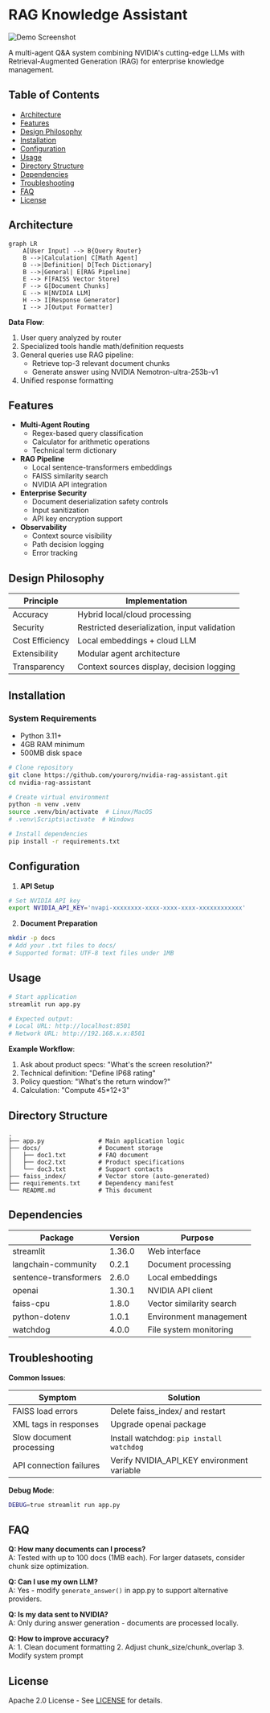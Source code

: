 
# RAG Knowledge Assistant

![Demo Screenshot](https://drive.google.com/uc?export=view&id=1_L9feiEVAl24gQajDXpGj3aG2mYEyCaK)

A multi-agent Q&A system combining NVIDIA's cutting-edge LLMs with Retrieval-Augmented Generation (RAG) for enterprise knowledge management.

## Table of Contents
- [Architecture](#architecture)
- [Features](#features)
- [Design Philosophy](#design-philosophy)
- [Installation](#installation)
- [Configuration](#configuration)
- [Usage](#usage)
- [Directory Structure](#directory-structure)
- [Dependencies](#dependencies)
- [Troubleshooting](#troubleshooting)
- [FAQ](#faq)
- [License](#license)

## Architecture

```mermaid
graph LR
    A[User Input] --> B{Query Router}
    B -->|Calculation| C[Math Agent]
    B -->|Definition| D[Tech Dictionary]
    B -->|General| E[RAG Pipeline]
    E --> F[FAISS Vector Store]
    F --> G[Document Chunks]
    E --> H[NVIDIA LLM]
    H --> I[Response Generator]
    I --> J[Output Formatter]
```

**Data Flow**:
1. User query analyzed by router
2. Specialized tools handle math/definition requests
3. General queries use RAG pipeline:
   - Retrieve top-3 relevant document chunks
   - Generate answer using NVIDIA Nemotron-ultra-253b-v1
4. Unified response formatting

## Features

- **Multi-Agent Routing**
  - Regex-based query classification
  - Calculator for arithmetic operations
  - Technical term dictionary
- **RAG Pipeline**
  - Local sentence-transformers embeddings
  - FAISS similarity search
  - NVIDIA API integration
- **Enterprise Security**
  - Document deserialization safety controls
  - Input sanitization
  - API key encryption support
- **Observability**
  - Context source visibility
  - Path decision logging
  - Error tracking

## Design Philosophy

| Principle              | Implementation                                                                 |
|------------------------|---------------------------------------------------------------------------------|
| Accuracy               | Hybrid local/cloud processing                                                  |
| Security               | Restricted deserialization, input validation                                   |
| Cost Efficiency        | Local embeddings + cloud LLM                                                   |
| Extensibility          | Modular agent architecture                                                     |
| Transparency           | Context sources display, decision logging                                      |

## Installation

### System Requirements
- Python 3.11+
- 4GB RAM minimum
- 500MB disk space

```bash
# Clone repository
git clone https://github.com/yourorg/nvidia-rag-assistant.git
cd nvidia-rag-assistant

# Create virtual environment
python -m venv .venv
source .venv/bin/activate  # Linux/MacOS
# .venv\Scripts\activate  # Windows

# Install dependencies
pip install -r requirements.txt
```

## Configuration

1. **API Setup**
```bash
# Set NVIDIA API key
export NVIDIA_API_KEY='nvapi-xxxxxxxx-xxxx-xxxx-xxxx-xxxxxxxxxxxx'
```

2. **Document Preparation**
```bash
mkdir -p docs
# Add your .txt files to docs/
# Supported format: UTF-8 text files under 1MB
```

## Usage

```bash
# Start application
streamlit run app.py

# Expected output:
# Local URL: http://localhost:8501
# Network URL: http://192.168.x.x:8501
```

**Example Workflow**:
1. Ask about product specs: "What's the screen resolution?"
2. Technical definition: "Define IP68 rating"
3. Policy question: "What's the return window?"
4. Calculation: "Compute 45*12+3"

## Directory Structure

```text
.
├── app.py               # Main application logic
├── docs/                # Document storage
│   ├── doc1.txt         # FAQ document
│   ├── doc2.txt         # Product specifications
│   └── doc3.txt         # Support contacts
├── faiss_index/         # Vector store (auto-generated)
├── requirements.txt     # Dependency manifest
└── README.md            # This document
```

## Dependencies

| Package                | Version  | Purpose                          |
|------------------------|----------|----------------------------------|
| streamlit              | 1.36.0   | Web interface                    |
| langchain-community    | 0.2.1    | Document processing              |
| sentence-transformers  | 2.6.0    | Local embeddings                 |
| openai                 | 1.30.1   | NVIDIA API client                |
| faiss-cpu              | 1.8.0    | Vector similarity search         |
| python-dotenv          | 1.0.1    | Environment management           |
| watchdog               | 4.0.0    | File system monitoring           |

## Troubleshooting

**Common Issues**:

| Symptom                      | Solution                                  |
|------------------------------|-------------------------------------------|
| FAISS load errors            | Delete faiss_index/ and restart           |
| XML tags in responses        | Upgrade openai package                    |
| Slow document processing     | Install watchdog: `pip install watchdog`  |
| API connection failures      | Verify NVIDIA_API_KEY environment variable|

**Debug Mode**:
```bash
DEBUG=true streamlit run app.py
```

## FAQ

**Q: How many documents can I process?**  
A: Tested with up to 100 docs (1MB each). For larger datasets, consider chunk size optimization.

**Q: Can I use my own LLM?**  
A: Yes - modify `generate_answer()` in app.py to support alternative providers.

**Q: Is my data sent to NVIDIA?**  
A: Only during answer generation - documents are processed locally.

**Q: How to improve accuracy?**  
A: 1. Clean document formatting 2. Adjust chunk_size/chunk_overlap 3. Modify system prompt

## License

Apache 2.0 License - See [LICENSE](LICENSE) for details.
